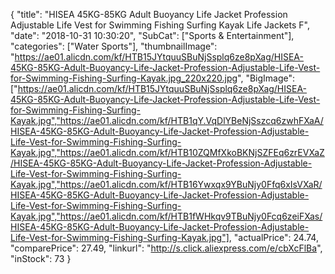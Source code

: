 {
	"title": "HISEA 45KG-85KG Adult Buoyancy Life Jacket Profession Adjustable Life Vest for Swimming Fishing Surfing Kayak Life Jackets F",
	"date": "2018-10-31 10:30:20",
	"SubCat": ["Sports & Entertainment"],
	"categories": ["Water Sports"],
	"thumbnailImage": "https://ae01.alicdn.com/kf/HTB15JYtquuSBuNjSsplq6ze8pXag/HISEA-45KG-85KG-Adult-Buoyancy-Life-Jacket-Profession-Adjustable-Life-Vest-for-Swimming-Fishing-Surfing-Kayak.jpg_220x220.jpg",
	"BigImage": ["https://ae01.alicdn.com/kf/HTB15JYtquuSBuNjSsplq6ze8pXag/HISEA-45KG-85KG-Adult-Buoyancy-Life-Jacket-Profession-Adjustable-Life-Vest-for-Swimming-Fishing-Surfing-Kayak.jpg","https://ae01.alicdn.com/kf/HTB1qY.VqDlYBeNjSszcq6zwhFXaA/HISEA-45KG-85KG-Adult-Buoyancy-Life-Jacket-Profession-Adjustable-Life-Vest-for-Swimming-Fishing-Surfing-Kayak.jpg","https://ae01.alicdn.com/kf/HTB10ZQMfXkoBKNjSZFEq6zrEVXaZ/HISEA-45KG-85KG-Adult-Buoyancy-Life-Jacket-Profession-Adjustable-Life-Vest-for-Swimming-Fishing-Surfing-Kayak.jpg","https://ae01.alicdn.com/kf/HTB16Ywxqx9YBuNjy0Ffq6xIsVXaR/HISEA-45KG-85KG-Adult-Buoyancy-Life-Jacket-Profession-Adjustable-Life-Vest-for-Swimming-Fishing-Surfing-Kayak.jpg","https://ae01.alicdn.com/kf/HTB1fWHkqv9TBuNjy0Fcq6zeiFXas/HISEA-45KG-85KG-Adult-Buoyancy-Life-Jacket-Profession-Adjustable-Life-Vest-for-Swimming-Fishing-Surfing-Kayak.jpg"],
	"actualPrice": 24.74,
	"comparePrice": 27.49,
	"linkurl": "http://s.click.aliexpress.com/e/cbXcFlBa",
	"inStock": 73
}
